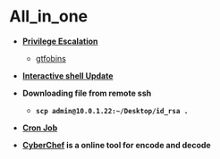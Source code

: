 # All_in_one

- __[Privilege Escalation](https://github.com/Chittu13/All_in_one/blob/main/Linux/Linux_privilege/README.md)__
  - [gtfobins](https://gtfobins.github.io/)

 - __[Interactive shell Update](https://github.com/Chittu13/All_in_one/blob/main/Linux/Important/update_interactive_shell.md)__

- __Downloading file from remote ssh__
  - __`scp admin@10.0.1.22:~/Desktop/id_rsa .`__

 - __[Cron Job](https://github.com/Chittu13/All_in_one/blob/main/Linux/Linux_Persistence/README.md)__


- __[CyberChef](https://cyberchef.org/) is a online tool for encode and decode__

